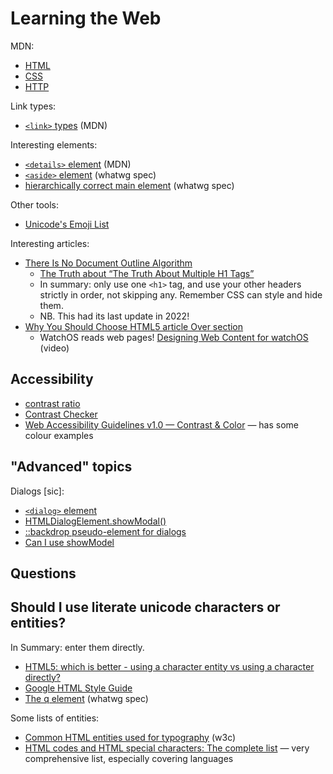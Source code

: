 # Learning the Web

MDN:

* [HTML](https://developer.mozilla.org/en-US/docs/Web/HTML)
* [CSS](https://developer.mozilla.org/en-US/docs/Web/CSS)
* [HTTP](https://developer.mozilla.org/en-US/docs/Web/HTTP)

Link types:

* [`<link>` types](https://developer.mozilla.org/en-US/docs/Web/HTML/Link_types) (MDN)

Interesting elements:

* [`<details>` element](https://developer.mozilla.org/en-US/docs/Web/HTML/Element/details) (MDN)
* [`<aside>` element](https://html.spec.whatwg.org/multipage/sections.html#the-aside-element) (whatwg spec)
* [hierarchically correct main element](https://html.spec.whatwg.org/multipage/grouping-content.html#hierarchically-correct-main-element) (whatwg spec)

Other tools:

* [Unicode's Emoji List](https://unicode.org/emoji/charts/full-emoji-list.html)

Interesting articles:

* [There Is No Document Outline Algorithm](https://adrianroselli.com/2016/08/there-is-no-document-outline-algorithm.html)
	* [The Truth about “The Truth About Multiple H1 Tags”](https://adrianroselli.com/2013/12/the-truth-about-truth-about-multiple-h1.html)
	* In summary: only use one `<h1>` tag, and use your other headers strictly in order, not skipping any.  Remember CSS can style and hide them.
	* NB. This had its last update in 2022!
* [Why You Should Choose HTML5 article Over section](https://www.smashingmagazine.com/2020/01/html5-article-section/)
	* WatchOS reads web pages! [Designing Web Content for watchOS](https://developer.apple.com/videos/play/wwdc2018/239/?time=349) (video)

## Accessibility

* [contrast ratio](https://contrast-ratio.com/)
* [Contrast Checker](https://contrastchecker.com/)
* [Web Accessibility Guidelines v1.0 — Contrast & Color](http://web-accessibility.carnegiemuseums.org/design/color/) — has some colour examples

## "Advanced" topics

Dialogs [sic]:

* [`<dialog>` element](https://developer.mozilla.org/en-US/docs/Web/HTML/Element/dialog)
* [HTMLDialogElement.showModal()](https://developer.mozilla.org/en-US/docs/Web/API/HTMLDialogElement/showModal)
* [::backdrop pseudo-element for dialogs](https://developer.mozilla.org/en-US/docs/Web/CSS/::backdrop)
* [Can I use showModel](https://caniuse.com/?search=showModal)

## Questions

## Should I use literate unicode characters or entities?

In Summary: enter them directly.

* [HTML5: which is better - using a character entity vs using a character directly?](https://stackoverflow.com/questions/9808098/html5-which-is-better-using-a-character-entity-vs-using-a-character-directly)
* [Google HTML Style Guide](https://google.github.io/styleguide/htmlcssguide.html#Entity_References)
* [The q element](https://html.spec.whatwg.org/multipage/text-level-semantics.html#the-q-element) (whatwg spec)

Some lists of entities:

* [Common HTML entities used for typography](https://www.w3.org/wiki/Common_HTML_entities_used_for_typography) (w3c)
* [HTML codes and HTML special characters: The complete list](https://psdtowp.net/html-codes-special-characters.html) — very comprehensive list, especially covering languages

